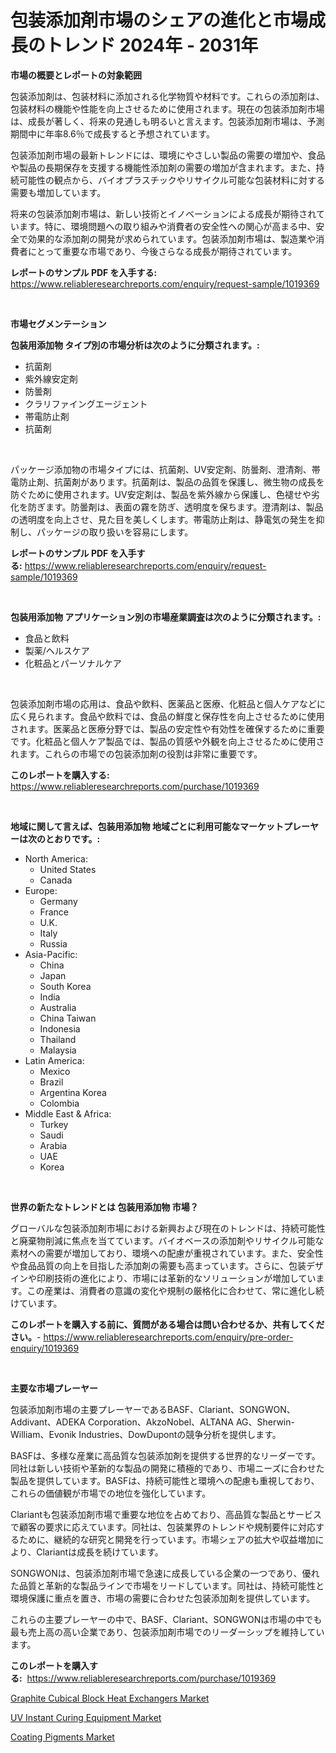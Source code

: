 <p><h1>包装添加剤市場のシェアの進化と市場成長のトレンド 2024年 - 2031年</h1></p><p><strong>市場の概要とレポートの対象範囲</strong></p>
<p><p>包装添加剤は、包装材料に添加される化学物質や材料です。これらの添加剤は、包装材料の機能や性能を向上させるために使用されます。現在の包装添加剤市場は、成長が著しく、将来の見通しも明るいと言えます。包装添加剤市場は、予測期間中に年率8.6％で成長すると予想されています。</p><p>包装添加剤市場の最新トレンドには、環境にやさしい製品の需要の増加や、食品や製品の長期保存を支援する機能性添加剤の需要の増加が含まれます。また、持続可能性の観点から、バイオプラスチックやリサイクル可能な包装材料に対する需要も増加しています。</p><p>将来の包装添加剤市場は、新しい技術とイノベーションによる成長が期待されています。特に、環境問題への取り組みや消費者の安全性への関心が高まる中、安全で効果的な添加剤の開発が求められています。包装添加剤市場は、製造業や消費者にとって重要な市場であり、今後さらなる成長が期待されています。</p></p>
<p><strong>レポートのサンプル PDF を入手する:</strong> <a href="https://www.reliableresearchreports.com/enquiry/request-sample/1019369">https://www.reliableresearchreports.com/enquiry/request-sample/1019369</a></p>
<p>&nbsp;</p>
<p><strong>市場セグメンテーション</strong></p>
<p><strong>包装用添加物 タイプ別の市場分析は次のように分類されます。:</strong></p>
<p><ul><li>抗菌剤</li><li>紫外線安定剤</li><li>防曇剤</li><li>クラリファイングエージェント</li><li>帯電防止剤</li><li>抗菌剤</li></ul></p>
<p>&nbsp;</p>
<p><p>パッケージ添加物の市場タイプには、抗菌剤、UV安定剤、防曇剤、澄清剤、帯電防止剤、抗菌剤があります。抗菌剤は、製品の品質を保護し、微生物の成長を防ぐために使用されます。UV安定剤は、製品を紫外線から保護し、色褪せや劣化を防ぎます。防曇剤は、表面の霧を防ぎ、透明度を保ちます。澄清剤は、製品の透明度を向上させ、見た目を美しくします。帯電防止剤は、静電気の発生を抑制し、パッケージの取り扱いを容易にします。</p></p>
<p><strong>レポートのサンプル PDF を入手する:</strong>&nbsp;<a href="https://www.reliableresearchreports.com/enquiry/request-sample/1019369">https://www.reliableresearchreports.com/enquiry/request-sample/1019369</a></p>
<p>&nbsp;</p>
<p><strong> 包装用添加物 アプリケーション別の市場産業調査は次のように分類されます。:</strong></p>
<p><ul><li>食品と飲料</li><li>製薬/ヘルスケア</li><li>化粧品とパーソナルケア</li></ul></p>
<p>&nbsp;</p>
<p><p>包装添加剤市場の応用は、食品や飲料、医薬品と医療、化粧品と個人ケアなどに広く見られます。食品や飲料では、食品の鮮度と保存性を向上させるために使用されます。医薬品と医療分野では、製品の安定性や有効性を確保するために重要です。化粧品と個人ケア製品では、製品の質感や外観を向上させるために使用されます。これらの市場での包装添加剤の役割は非常に重要です。</p></p>
<p><strong>このレポートを購入する:</strong>&nbsp; <a href="https://www.reliableresearchreports.com/purchase/1019369">https://www.reliableresearchreports.com/purchase/1019369</a></p>
<p>&nbsp;</p>
<p><strong>地域に関して言えば、包装用添加物 地域ごとに利用可能なマーケットプレーヤーは次のとおりです。:</strong></p>
<p><ul>
    <li>
        North America:
        <ul>
            <li>United States</li>
            <li>Canada</li>
        </ul>
    </li>
    <li>
        Europe:
        <ul>
            <li>Germany</li>
            <li>France</li>
            <li>U.K.</li>
            <li>Italy</li>
            <li>Russia</li>
        </ul>
    </li>
    <li>
        Asia-Pacific:
        <ul>
            <li>China</li>
            <li>Japan</li>
            <li>South Korea</li>
            <li>India</li>
            <li>Australia</li>
            <li>China Taiwan</li>
            <li>Indonesia</li>
            <li>Thailand</li>
            <li>Malaysia</li>
        </ul>
    </li>
    <li>
        Latin America:
        <ul>
            <li>Mexico</li>
            <li>Brazil</li>
            <li>Argentina Korea</li>
            <li>Colombia</li>
        </ul>
    </li>
    <li>
        Middle East & Africa:
        <ul>
            <li>Turkey</li>
            <li>Saudi</li>
            <li>Arabia</li>
            <li>UAE</li>
            <li>Korea</li>
        </ul>
    </li>
    </ul></p>
<p>&nbsp;</p>
<p><strong>世界の新たなトレンドとは 包装用添加物 市場？</strong></p>
<p><p>グローバルな包装添加剤市場における新興および現在のトレンドは、持続可能性と廃棄物削減に焦点を当てています。バイオベースの添加剤やリサイクル可能な素材への需要が増加しており、環境への配慮が重視されています。また、安全性や食品品質の向上を目指した添加剤の需要も高まっています。さらに、包装デザインや印刷技術の進化により、市場には革新的なソリューションが増加しています。この産業は、消費者の意識の変化や規制の厳格化に合わせて、常に進化し続けています。</p></p>
<p><strong>このレポートを購入する前に、質問がある場合は問い合わせるか、共有してください。</strong>- <a href="https://www.reliableresearchreports.com/enquiry/pre-order-enquiry/1019369">https://www.reliableresearchreports.com/enquiry/pre-order-enquiry/1019369</a></p>
<p>&nbsp;</p>
<p><strong>主要な市場プレーヤー</strong></p>
<p><p>包装添加剤市場の主要プレーヤーであるBASF、Clariant、SONGWON、Addivant、ADEKA Corporation、AkzoNobel、ALTANA AG、Sherwin-William、Evonik Industries、DowDupontの競争分析を提供します。</p><p>BASFは、多様な産業に高品質な包装添加剤を提供する世界的なリーダーです。同社は新しい技術や革新的な製品の開発に積極的であり、市場ニーズに合わせた製品を提供しています。BASFは、持続可能性と環境への配慮も重視しており、これらの価値観が市場での地位を強化しています。</p><p>Clariantも包装添加剤市場で重要な地位を占めており、高品質な製品とサービスで顧客の要求に応えています。同社は、包装業界のトレンドや規制要件に対応するために、継続的な研究と開発を行っています。市場シェアの拡大や収益増加により、Clariantは成長を続けています。</p><p>SONGWONは、包装添加剤市場で急速に成長している企業の一つであり、優れた品質と革新的な製品ラインで市場をリードしています。同社は、持続可能性と環境保護に重点を置き、市場の需要に合わせた包装添加剤を提供しています。</p><p>これらの主要プレーヤーの中で、BASF、Clariant、SONGWONは市場の中でも最も売上高の高い企業であり、包装添加剤市場でのリーダーシップを維持しています。</p></p>
<p><strong>このレポートを購入する:</strong>&nbsp;&nbsp;<a href="https://www.reliableresearchreports.com/purchase/1019369">https://www.reliableresearchreports.com/purchase/1019369</a></p>
<p><p><a href="https://view.publitas.com/reportprime-1/graphite-cubical-block-heat-exchangers-market-offer-valuable-insights-into-market-size-market-share-market-trends-and-projections-spanning-from-2023-to-2030/">Graphite Cubical Block Heat Exchangers Market</a></p><p><a href="https://view.publitas.com/reportprime-1/uv-instant-curing-equipment-market-size-2023-2030-global-industrial-analysis-key-geographical-regions-market-share-top-key-players-product-types-and-forecast-research-report/">UV Instant Curing Equipment Market</a></p><p><a href="https://github.com/Angelnienowdseej3e45z3p8c/Market-Research-Report-List-1/blob/main/coating-pigments-market.md">Coating Pigments Market</a></p></p>